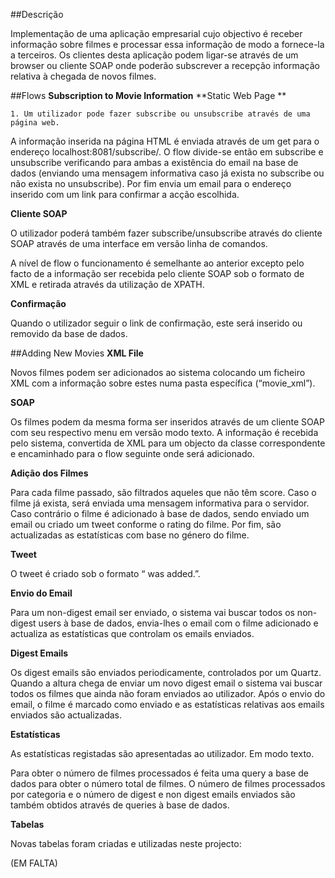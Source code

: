 ##Descrição

Implementação de uma aplicação empresarial cujo objectivo é receber informação sobre filmes e processar essa informação de modo a fornece-la a terceiros. Os clientes desta aplicação podem ligar-se através de um browser ou cliente SOAP onde poderão subscrever a recepção informação relativa à chegada de novos filmes.

##Flows
**Subscription to Movie Information**
**Static Web Page **

	1. Um utilizador pode fazer subscribe ou unsubscribe através de uma página web.

A informação inserida na página HTML é enviada através de um get para o endereço localhost:8081/subscribe/. O flow divide-se então em subscribe e unsubscribe verificando para ambas a existência do email na base de dados (enviando uma mensagem informativa caso já exista no subscribe ou não exista no unsubscribe). Por fim envia um email para o endereço inserido com um link para confirmar a acção escolhida.

**Cliente SOAP**

O utilizador poderá também fazer subscribe/unsubscribe através do cliente SOAP através de uma interface em versão linha de comandos.

A nível de flow o funcionamento é semelhante ao anterior excepto pelo facto de a informação ser recebida pelo cliente SOAP sob o formato de XML e retirada através da utilização de XPATH.

**Confirmação**

Quando o utilizador seguir o link de confirmação, este será inserido ou removido da base de dados.

##Adding New Movies
**XML File**

Novos filmes podem ser adicionados ao sistema colocando um ficheiro XML com a informação sobre estes numa pasta específica (“movie_xml”).

**SOAP**

Os filmes podem da mesma forma ser inseridos através de um cliente SOAP com seu respectivo menu em versão modo texto.
A informação é recebida pelo sistema, convertida de XML para um objecto da classe correspondente e encaminhado para o flow seguinte onde será adicionado.

**Adição dos Filmes**

Para cada filme passado, são filtrados aqueles que não têm score. Caso o filme já exista, será enviada uma mensagem informativa para o servidor. Caso contrário o filme é adicionado à base de dados, sendo enviado um email ou criado um tweet conforme o rating do filme. Por fim, são actualizadas as estatísticas com base no género do filme.

**Tweet**

O tweet é criado sob o formato “<Nome do filme> was added.”.

**Envio do Email**

Para um non-digest email ser enviado, o sistema vai buscar todos os non-digest users à base de dados, envia-lhes o email com o filme adicionado e actualiza as estatísticas que controlam os emails enviados.

**Digest Emails**

Os digest emails são enviados periodicamente, controlados por um Quartz. Quando a altura chega de enviar um novo digest email o sistema vai buscar todos os filmes que ainda não foram enviados ao utilizador. Após o envio do email, o filme é marcado como enviado e as estatísticas relativas aos emails enviados são actualizadas.

**Estatísticas**

As estatísticas registadas são apresentadas ao utilizador. Em modo texto. 

Para obter o número de filmes processados é feita uma query a base de dados para obter o número total de filmes. O número de filmes processados por categoria e o número de digest e non digest emails enviados são também obtidos através de queries à base de dados.


**Tabelas**

Novas tabelas foram criadas e utilizadas neste projecto:


(EM FALTA)



